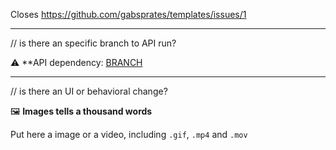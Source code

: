 Closes https://github.com/gabsprates/templates/issues/1

---

// is there an specific branch to API run?

⚠️ **API dependency: [BRANCH](https://github.com/gabsprates/templates/pull/ID)

---

// is there an UI or behavioral change?

🖼️ **Images tells a thousand words**

Put here a image or a video, including `.gif`, `.mp4` and `.mov`
